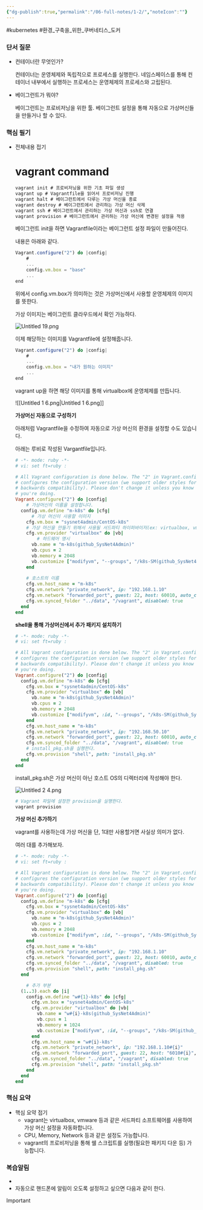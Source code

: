```yaml
---
{"dg-publish":true,"permalink":"/06-full-notes/1-2/","noteIcon":""}
---
```


#kubernetes #환경_구축을_위한_쿠버네티스_도커
### 단서 질문

- 컨테이너란 무엇인가?
    
    컨테이너는 운영체제와 독립적으로 프로세스를 실행한다. 네임스페이스를 통해 컨테이너 내부에서 실행하는 프로세스는 운영체제의 프로세스와 고립된다.
    
- 베이그런트가 뭐야?
    
    베이그런트는 프로비저닝을 위한 툴. 베이그런트 설정을 통해 자동으로 가상머신들을 만들거나 할 수 있다.
    

### 핵심 필기

- 전체내용 접기
    
    # vagrant command
    
    ```JavaScript
    vagrant init # 프로비저닝을 위한 기초 파일 생성
    vagrant up # Vagrantfile을 읽어서 프로비저닝 진행
    vagrant halt # 베이그런트에서 다루는 가상 머신을 종료
    vagrant destroy # 베이그런트에서 관리하는 가상 머신 삭제
    vagrant ssh # 베이그런트에서 관리하는 가상 머신과 ssh로 연결
    vagrant provision # 베이그런트에서 관리하는 가상 머신에 변경된 설정을 적용
    ```
    
      
    
    베이그런트 init을 하면 Vagrantfile이라는 베이그런트 설정 파일이 만들어진다.
    
    내용은 아래와 같다.
    
    ```JavaScript
    Vagrant.configure("2") do |config|
    	#
    	...
    	config.vm.box = "base"
    	...
    end
    ```
    
    위에서 config.vm.box가 의미하는 것은 가상머신에서 사용할 운영체제의 이미지를 뜻한다.
    
      
    
    가상 이미지는 베이그런트 클라우드에서 확인 가능하다.
    
    ![Untitled 19.png](/img/user/image/Untitled%2019.png)
    
      
    
    이제 해당하는 이미지를 Vagrantfile에 설정해줍니다.
    
    ```JavaScript
    Vagrant.configure("2") do |config|
    	#
    	...
    	config.vm.box = "내가 원하는 이미지"
    	...
    end
    ```
    
      
    
    vagrant up을 하면 해당 이미지를 통해 virtualbox에 운영체제를 만듭니다.
    
    ![[Untitled 1 6.png\|Untitled 1 6.png]]
    
      
    
    **가상머신 자동으로 구성하기**
    
    아래처럼 Vagrantfile을 수정하여 자동으로 가상 머신의 환경을 설정할 수도 있습니다.
    
    아래는 루비로 작성된 Vargantfile입니다.
    
    ```Ruby
    # -*- mode: ruby -*-
    # vi: set ft=ruby :
    
    # All Vagrant configuration is done below. The "2" in Vagrant.configure
    # configures the configuration version (we support older styles for
    # backwards compatibility). Please don't change it unless you know what
    # you're doing.
    Vagrant.configure("2") do |config|
    	# 가상머신의 이름을 설정합니다.
      config.vm.define "m-k8s" do |cfg|
    	  # 가상 머신이 사용할 이미지
        cfg.vm.box = "sysnet4admin/CentOS-k8s"
        # 가상 머신을 만들기 위해서 사용될 서드파티 하이퍼바이저(ex: virtualbox, vmware, docker)
        cfg.vm.provider "virtualbox" do |vb|
    	    # 하드웨어 명시
          vb.name = "m-k8s(github_SysNet4Admin)"
          vb.cpus = 2
          vb.memory = 2048
          vb.customize ["modifyvm", "--groups", "/k8s-SM(github_SysNet4Admin)"]
        end
        
        # 호스트의 이름
        cfg.vm.host_name = "m-k8s"
        cfg.vm.network "private_network", ip: "192.168.1.10"
        cfg.vm.network "forwarded_port", guest: 22, host: 60010, auto_correct: true, id: "ssh"
        cfg.vm.synced_folder "../data", "/vagrant", disabled: true
      end
    end
    ```
    
      
    
    **shell을 통해 가상머신에서 추가 패키지 설치하기**
    
    ```Ruby
    # -*- mode: ruby -*-
    # vi: set ft=ruby :
    
    # All Vagrant configuration is done below. The "2" in Vagrant.configure
    # configures the configuration version (we support older styles for
    # backwards compatibility). Please don't change it unless you know what
    # you're doing.
    Vagrant.configure("2") do |config|
      config.vm.define "m-k8s" do |cfg|
        cfg.vm.box = "sysnet4admin/CentOS-k8s"
        cfg.vm.provider "virtualbox" do |vb|
          vb.name = "m-k8s(github_SysNet4Admin)"
          vb.cpus = 2
          vb.memory = 2048
          vb.customize ["modifyvm", :id, "--groups", "/k8s-SM(github_SysNet4Admin)"]
        end
        cfg.vm.host_name = "m-k8s"
        cfg.vm.network "private_network", ip: "192.168.50.10"
        cfg.vm.network "forwarded_port", guest: 22, host: 60010, auto_correct: true, id: "ssh"
        cfg.vm.synced_folder "../data", "/vagrant", disabled: true
        # install_pkg.sh을 실행한다.
        cfg.vm.provision "shell", path: "install_pkg.sh"
      end
    end
    ```
    
      
    
    install_pkg.sh은 가상 머신이 아닌 호스트 OS의 디렉터리에 작성해야 한다.
    
    ![Untitled 2 4.png](/img/user/image/Untitled%202%204.png)
    
    ```Ruby
    # Vagrant 파일에 설정한 provision을 실행한다.
    vagrant provision
    ```
    
      
    
    **가상 머신 추가하기**
    
    vagrant를 사용하는데 가상 머신을 단, 1대만 사용할거면 사실상 의미가 없다.
    
    여러 대를 추가해보자.
    
    ```Ruby
    # -*- mode: ruby -*-
    # vi: set ft=ruby :
    
    # All Vagrant configuration is done below. The "2" in Vagrant.configure
    # configures the configuration version (we support older styles for
    # backwards compatibility). Please don't change it unless you know what
    # you're doing.
    Vagrant.configure("2") do |config|
      config.vm.define "m-k8s" do |cfg|
        cfg.vm.box = "sysnet4admin/CentOS-k8s"
        cfg.vm.provider "virtualbox" do |vb|
          vb.name = "m-k8s(github_SysNet4Admin)"
          vb.cpus = 2
          vb.memory = 2048
          vb.customize ["modifyvm", :id, "--groups", "/k8s-SM(github_SysNet4Admin)"]
        end
        cfg.vm.host_name = "m-k8s"
        cfg.vm.network "private_network", ip: "192.168.1.10"
        cfg.vm.network "forwarded_port", guest: 22, host: 60010, auto_correct: true, id: "ssh"
        cfg.vm.synced_folder "../data", "/vagrant", disabled: true
        cfg.vm.provision "shell", path: "install_pkg.sh"
      end
    
    	# 추가 부분
      (1..3).each do |i|
        config.vm.define "w#{1}-k8s" do |cfg|
          cfg.vm.box = "sysnet4admin/CentOS-k8s"
          cfg.vm.provider "virtualbox" do |vb|
            vb.name = "w#{i}-k8s(github_SysNet4Admin)"
            vb.cpus = 1
            vb.memory = 1024
            vb.customize ["modifyvm", :id, "--groups", "/k8s-SM(github_SysNet4Admin)"]
          end
          cfg.vm.host_name = "w#{i}-k8s"
          cfg.vm.network "private_network", ip: "192.168.1.10#{i}"
          cfg.vm.network "forwarded_port", guest: 22, host: "6010#{i}", auto_correct: true, id: "ssh"
          cfg.vm.synced_folder "../data", "/vagrant", disabled: true
          cfg.vm.provision "shell", path: "install_pkg.sh"
        end
      end
    end
    ```
    
      
    

  

### 핵심 요약

- 핵심 요약 접기
    - vagrant는 virtualbox, vmware 등과 같은 서드파티 소프트웨어를 사용하여 가상 머신 설정을 자동화합니다.
    - CPU, Memory, Network 등과 같은 설정도 가능합니다.
    - vagrant의 프로비저닝을 통해 쉘 스크립트를 실행(필요한 패키지 다운 등) 가능합니다.

### 복습알림

- 
- 자동으로 핸드폰에 알림이 오도록 설정하고 싶으면 다음과 같이 한다.

> [!important]  
> 